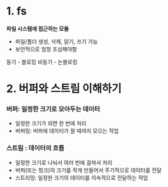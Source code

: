 # 1. fs

**파일 시스템에 접근하는 모듈**

- 파일/폴더 생성, 삭제, 읽기, 쓰기 가능
- 보안적으로 엄청 조심해야함

동기 - 블로킹
비동기 - 논블로킹

# 2. 버퍼와 스트림 이해하기

### 버퍼: 일정한 크기로 모아두는 데이터

- 일정한 크기가 되면 한 번에 처리
- 버퍼링: 버퍼에 데이터가 찰 때까지 모으는 작업

### 스트림 : 데이터의 흐름

- 일정한 크기로 나눠서 여러 번에 걸쳐서 처리
- 버퍼(또는 청크)의 크기를 작게 만들어서 주기적으로 데이터를 전달
- 스트리밍: 일정한 크기의 데이터를 지속적으로 전달하는 작업
